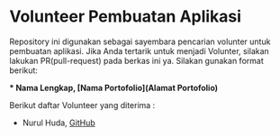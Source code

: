 # Volunteer Pembuatan Aplikasi
Repository ini digunakan sebagai sayembara pencarian volunter untuk pembuatan aplikasi. Jika Anda tertarik untuk menjadi Volunter, silakan lakukan PR(pull-request) pada berkas ini ya. Silakan gunakan format berikut:

**\* Nama Lengkap, [Nama Portofolio](Alamat Portofolio)**

Berikut daftar Volunteer yang diterima :
* Nurul Huda, [GitHub](https://github.com/rulhuda)
